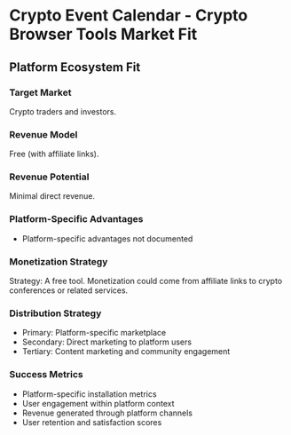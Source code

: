 # Crypto Event Calendar - Crypto Browser Tools Market Fit

## Platform Ecosystem Fit

### Target Market
Crypto traders and investors.

### Revenue Model
Free (with affiliate links).

### Revenue Potential
Minimal direct revenue.

### Platform-Specific Advantages
- Platform-specific advantages not documented

### Monetization Strategy
Strategy: A free tool. Monetization could come from affiliate links to crypto conferences or related services.

### Distribution Strategy
- Primary: Platform-specific marketplace
- Secondary: Direct marketing to platform users
- Tertiary: Content marketing and community engagement

### Success Metrics
- Platform-specific installation metrics
- User engagement within platform context
- Revenue generated through platform channels
- User retention and satisfaction scores
